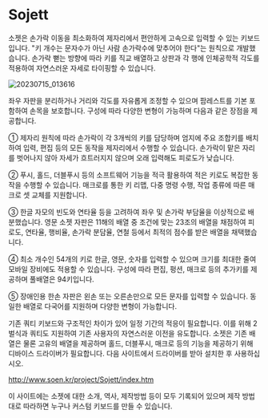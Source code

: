 # Sojett

소젯은 손가락 이동을 최소화하여 제자리에서 편안하게 고속으로 입력할 수 있는 키보드입니다. "키 개수는 문자수가 아닌 사람 손가락수에 맞추어야 한다"는 원칙으로 개발했습니다. 손가락 뻗는 방향에 따라 키를 직교 배열하고 상판과 각 행에 인체공학적 각도를 적용하여 자연스러운 자세로 타이핑할 수 있습니다.

![20230715_013616](https://github.com/soenmaster/Sojett/assets/46168678/84270f51-1535-44d7-9acf-ba6c5299141b)

좌우 자판을 분리하거나 거리와 각도를 자유롭게 조정할 수 있으며 팜레스트를 기본 포함하여 손목을 보호합니다. 구성에 따라 다양한 변형이 가능하며 다음과 같은 장점을 제공합니다.

 

① 제자리 원칙에 따라 손가락이 각 3개씩의 키를 담당하며 엄지에 주요 조합키를 배치하여 입력, 편집 등의 모든 동작을 제자리에서 수행할 수 있습니다. 손가락이 맡은 자리를 벗어나지 않아 자세가 흐트러지지 않으며 오래 입력해도 피로도가 낮습니다.

② 푸시, 홀드, 더블푸시 등의 소프트웨어 기능을 적극 활용하여 적은 키로도 복잡한 동작을 수행할 수 있습니다. 매크로를 통한 키 리맵, 다중 명령 수행, 작업 종류에 따른 매크로 셋 교체를 지원합니다.

③ 한글 자모의 빈도와 연타율 등을 고려하여 좌우 및 손가락 부담율을 이상적으로 배분했습니다. 영문 소젯 자판은 11해의 배열 중 조건에 맞는 23조의 배열을 채점하여 피로도, 연타율, 행비율, 손가락 분담율, 연철 등에서 최적의 점수를 받은 배열을 채택했습니다.

④ 최소 개수인 54개의 키로 한글, 영문, 숫자를 입력할 수 있으며 크기를 최대한 줄여 모바일 장비에도 적용할 수 있습니다. 구성에 따라 편집, 펑션, 매크로 등의 추가키를 제공하며 풀배열은 94키입니다.

⑤ 장애인용 한손 자판은 왼손 또는 오른손만으로 모든 문자를 입력할 수 있습니다. 동일한 배열로 다국어를 지원하며 다양한 변형이 가능합니다.

 

기존 쿼티 키보드와 구조적인 차이가 있어 일정 기간의 적응이 필요합니다. 이를 위해 2벌식과 쿼티도 지원하여 기존 사용자의 자연스러운 이전을 유도합니다.
소젯은 기존 배열은 물론 고유의 배열을 제공하며 홀드, 더블푸시, 매크로 등의 기능을 제공하기 위해 디바이스 드라이버가 필요합니다. 다음 사이트에서 드라이버를 받아 설치한 후 사용하십시오.

http://www.soen.kr/project/Sojett/index.htm

이 사이트에는 소젯에 대한 소개, 역사, 제작방법 등이 모두 기록되어 있으며 제작 방법대로 따라하면 누구나 커스텀 키보드를 만들 수 있습니다.
